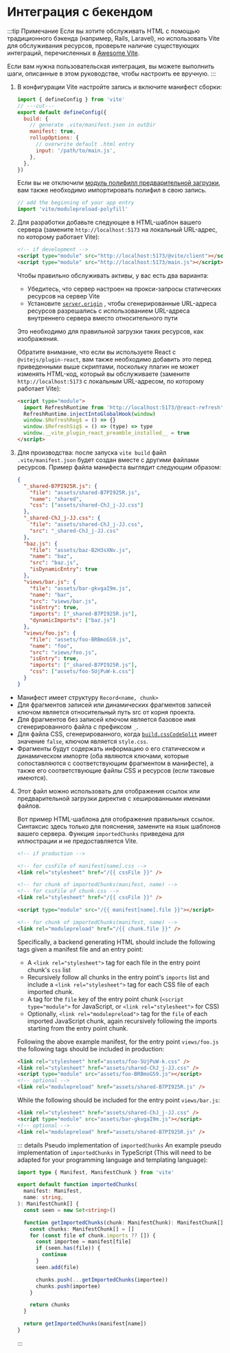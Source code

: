 # Интеграция с бекендом

:::tip Примечание
Если вы хотите обслуживать HTML с помощью традиционного бэкенда (например, Rails, Laravel), но использовать Vite для обслуживания ресурсов, проверьте наличие существующих интеграций, перечисленных в [Awesome Vite](https://github.com/vitejs/awesome-vite#integrations-with-backends).

Если вам нужна пользовательская интеграция, вы можете выполнить шаги, описанные в этом руководстве, чтобы настроить ее вручную.
:::

1. В конфигурации Vite настройте запись и включите манифест сборки:

   ```js twoslash [vite.config.js]
   import { defineConfig } from 'vite'
   // ---cut---
   export default defineConfig({
     build: {
       // generate .vite/manifest.json in outDir
       manifest: true,
       rollupOptions: {
         // overwrite default .html entry
         input: '/path/to/main.js',
       },
     },
   })
   ```

   Если вы не отключили [модуль полифилл предварительной загрузки](/config/build-options.md#build-polyfillmodulepreload), вам также необходимо импортировать полифил в свою запись.

   ```js
   // add the beginning of your app entry
   import 'vite/modulepreload-polyfill'
   ```

2. Для разработки добавьте следующее в HTML-шаблон вашего сервера (замените `http://localhost:5173` на локальный URL-адрес, по которому работает Vite):

   ```html
   <!-- if development -->
   <script type="module" src="http://localhost:5173/@vite/client"></script>
   <script type="module" src="http://localhost:5173/main.js"></script>
   ```

   Чтобы правильно обслуживать активы, у вас есть два варианта:

   - Убедитесь, что сервер настроен на прокси-запросы статических ресурсов на сервер Vite
   - Установите [`server.origin`](/config/server-options.md#server-origin) , чтобы сгенерированные URL-адреса ресурсов разрешались с использованием URL-адреса внутреннего сервера вместо относительного пути

   Это необходимо для правильной загрузки таких ресурсов, как изображения.

   Обратите внимание, что если вы используете React с `@vitejs/plugin-react`, вам также необходимо добавить это перед приведенными выше скриптами, поскольку плагин не может изменять HTML-код, который вы обслуживаете (замените `http://localhost:5173` с локальным URL-адресом, по которому работает Vite):

   ```html
   <script type="module">
     import RefreshRuntime from 'http://localhost:5173/@react-refresh'
     RefreshRuntime.injectIntoGlobalHook(window)
     window.$RefreshReg$ = () => {}
     window.$RefreshSig$ = () => (type) => type
     window.__vite_plugin_react_preamble_installed__ = true
   </script>
   ```

3. Для производства: после запуска `vite build` файл `.vite/manifest.json` будет создан вместе с другими файлами ресурсов. Пример файла манифеста выглядит следующим образом:

   ```json [.vite/manifest.json]
   {
     "_shared-B7PI925R.js": {
       "file": "assets/shared-B7PI925R.js",
       "name": "shared",
       "css": ["assets/shared-ChJ_j-JJ.css"]
     },
     "_shared-ChJ_j-JJ.css": {
       "file": "assets/shared-ChJ_j-JJ.css",
       "src": "_shared-ChJ_j-JJ.css"
     },
     "baz.js": {
       "file": "assets/baz-B2H3sXNv.js",
       "name": "baz",
       "src": "baz.js",
       "isDynamicEntry": true
     },
     "views/bar.js": {
       "file": "assets/bar-gkvgaI9m.js",
       "name": "bar",
       "src": "views/bar.js",
       "isEntry": true,
       "imports": ["_shared-B7PI925R.js"],
       "dynamicImports": ["baz.js"]
     },
     "views/foo.js": {
       "file": "assets/foo-BRBmoGS9.js",
       "name": "foo",
       "src": "views/foo.js",
       "isEntry": true,
       "imports": ["_shared-B7PI925R.js"],
       "css": ["assets/foo-5UjPuW-k.css"]
     }
   }
   ```

  - Манифест имеет структуру `Record<name, chunk>`
  - Для фрагментов записей или динамических фрагментов записей ключом является относительный путь src от корня проекта.
  - Для фрагментов без записей ключом является базовое имя сгенерированного файла с префиксом `_`.
  - Для файла CSS, сгенерированного, когда [`build.cssCodeSplit`](/config/build-options.md#build-csscodesplit) имеет значение `false`, ключом является `style.css`.
  - Фрагменты будут содержать информацию о его статическом и динамическом импорте (оба являются ключами, которые сопоставляются с соответствующим фрагментом в манифесте), а также его соответствующие файлы CSS и ресурсов (если таковые имеются).

4. Этот файл можно использовать для отображения ссылок или предварительной загрузки директив с хешированными именами файлов.

   Вот пример HTML-шаблона для отображения правильных ссылок. Синтаксис здесь только для пояснения,
   замените на язык шаблонов вашего сервера. Функция `importedChunks` приведена
   для иллюстрации и не предоставляется Vite.

   ```html
   <!-- if production -->

   <!-- for cssFile of manifest[name].css -->
   <link rel="stylesheet" href="/{{ cssFile }}" />

   <!-- for chunk of importedChunks(manifest, name) -->
   <!-- for cssFile of chunk.css -->
   <link rel="stylesheet" href="/{{ cssFile }}" />

   <script type="module" src="/{{ manifest[name].file }}"></script>

   <!-- for chunk of importedChunks(manifest, name) -->
   <link rel="modulepreload" href="/{{ chunk.file }}" />
   ```

   Specifically, a backend generating HTML should include the following tags given a manifest
   file and an entry point:

   - A `<link rel="stylesheet">` tag for each file in the entry point chunk's `css` list
   - Recursively follow all chunks in the entry point's `imports` list and include a
     `<link rel="stylesheet">` tag for each CSS file of each imported chunk.
   - A tag for the `file` key of the entry point chunk (`<script type="module">` for JavaScript,
     or `<link rel="stylesheet">` for CSS)
   - Optionally, `<link rel="modulepreload">` tag for the `file` of each imported JavaScript
     chunk, again recursively following the imports starting from the entry point chunk.

   Following the above example manifest, for the entry point `views/foo.js` the following tags should be included in production:

   ```html
   <link rel="stylesheet" href="assets/foo-5UjPuW-k.css" />
   <link rel="stylesheet" href="assets/shared-ChJ_j-JJ.css" />
   <script type="module" src="assets/foo-BRBmoGS9.js"></script>
   <!-- optional -->
   <link rel="modulepreload" href="assets/shared-B7PI925R.js" />
   ```

   While the following should be included for the entry point `views/bar.js`:

   ```html
   <link rel="stylesheet" href="assets/shared-ChJ_j-JJ.css" />
   <script type="module" src="assets/bar-gkvgaI9m.js"></script>
   <!-- optional -->
   <link rel="modulepreload" href="assets/shared-B7PI925R.js" />
   ```

   ::: details Pseudo implementation of `importedChunks`
   An example pseudo implementation of `importedChunks` in TypeScript (This will
   need to be adapted for your programming language and templating language):

   ```ts
   import type { Manifest, ManifestChunk } from 'vite'

   export default function importedChunks(
     manifest: Manifest,
     name: string,
   ): ManifestChunk[] {
     const seen = new Set<string>()

     function getImportedChunks(chunk: ManifestChunk): ManifestChunk[] {
       const chunks: ManifestChunk[] = []
       for (const file of chunk.imports ?? []) {
         const importee = manifest[file]
         if (seen.has(file)) {
           continue
         }
         seen.add(file)

         chunks.push(...getImportedChunks(importee))
         chunks.push(importee)
       }

       return chunks
     }

     return getImportedChunks(manifest[name])
   }
   ```

   :::
